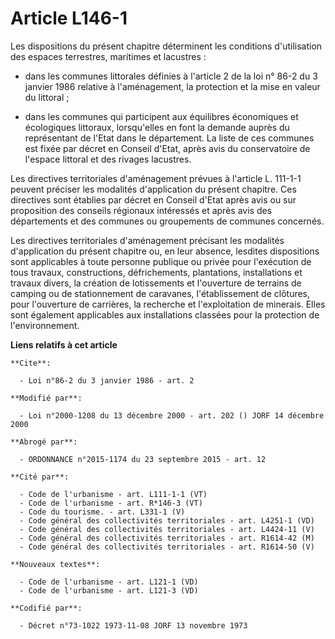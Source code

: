 # Article L146-1

Les dispositions du présent chapitre déterminent les conditions d'utilisation des espaces terrestres, maritimes et
lacustres :

- dans les communes littorales définies à l'article 2 de la loi n° 86-2 du 3 janvier 1986 relative à l'aménagement, la
protection et la mise en valeur du littoral ;

- dans les communes qui participent aux équilibres économiques et écologiques littoraux, lorsqu'elles en font la demande
auprès du représentant de l'Etat dans le département. La liste de ces communes est fixée par décret en Conseil d'Etat, après
avis du conservatoire de l'espace littoral et des rivages lacustres. 

Les directives territoriales d'aménagement prévues à l'article L. 111-1-1 peuvent préciser les modalités d'application du
présent chapitre. Ces directives sont établies par décret en Conseil d'Etat après avis ou sur proposition des conseils
régionaux intéressés et après avis des départements et des communes ou groupements de communes concernés. 

Les directives territoriales d'aménagement précisant les modalités d'application du présent chapitre ou, en leur absence,
lesdites dispositions sont applicables à toute personne publique ou privée pour l'exécution de tous travaux, constructions,
défrichements, plantations, installations et travaux divers, la création de lotissements et l'ouverture de terrains de
camping ou de stationnement de caravanes, l'établissement de clôtures, pour l'ouverture de carrières, la recherche et
l'exploitation de minerais. Elles sont également applicables aux installations classées pour la protection de
l'environnement.

**Liens relatifs à cet article**

	**Cite**:

	  - Loi n°86-2 du 3 janvier 1986 - art. 2

	**Modifié par**:

	  - Loi n°2000-1208 du 13 décembre 2000 - art. 202 () JORF 14 décembre 2000

	**Abrogé par**:

	  - ORDONNANCE n°2015-1174 du 23 septembre 2015 - art. 12

	**Cité par**:

	  - Code de l'urbanisme - art. L111-1-1 (VT)
	  - Code de l'urbanisme - art. R*146-3 (VT)
	  - Code du tourisme. - art. L331-1 (V)
	  - Code général des collectivités territoriales - art. L4251-1 (VD)
	  - Code général des collectivités territoriales - art. L4424-11 (V)
	  - Code général des collectivités territoriales - art. R1614-42 (M)
	  - Code général des collectivités territoriales - art. R1614-50 (V)

	**Nouveaux textes**:

	  - Code de l'urbanisme - art. L121-1 (VD)
	  - Code de l'urbanisme - art. L121-3 (VD)

	**Codifié par**:

	  - Décret n°73-1022 1973-11-08 JORF 13 novembre 1973
